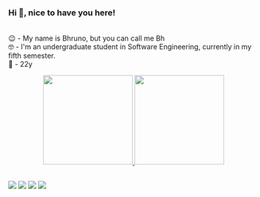 ### Hi 👋, nice to have you here!

<p>
<br>
😉 - My name is Bhruno, but you can call me Bh
<br>
🤓 - I'm an undergraduate student in Software Engineering, currently in my fifth semester.
<br>
🎂 - 22y
<br>
<p>


<div align="center">
  <a href="https://github.com/BhrunoB8">
  <img height="180em" src="https://github-readme-stats.vercel.app/api?username=BhrunoB8&show_icons=true&theme=dracula&include_all_commits=true&count_private=true"/>
  <img height="180em" src="https://github-readme-stats.vercel.app/api/top-langs/?username=BhrunoB8&layout=compact&langs_count=7&theme=dracula"/>
</div>
  
##
  
<div> 
  <a href="https://instagram.com/bhruno_roan" target="_blank"><img src="https://img.shields.io/badge/-Instagram-%23E4405F?style=for-the-badge&logo=instagram&logoColor=white" target="_blank"></a>
 	<a href="https://www.twitch.tv/bhruno_b8" target="_blank"><img src="https://img.shields.io/badge/Twitch-9146FF?style=for-the-badge&logo=twitch&logoColor=white" target="_blank"></a> 
  <a href = "mailto:bhrunoleifheit.aluno@unipampa.edu.br"><img src="https://img.shields.io/badge/Gmail-D14836?style=for-the-badge&logo=gmail&logoColor=white"></a>
  <a href = "https://twitter.com/BhrunoRL"><img src="https://img.shields.io/badge/twitter-00acee?style=for-the-badge&logo=twitter&logoColor=white"></a>
</div>


